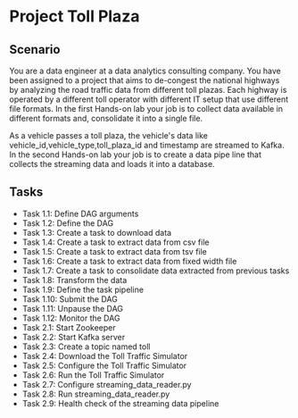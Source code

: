 # Project Toll Plaza 

## Scenario
You are a data engineer at a data analytics consulting company. You have been assigned to a project that aims to de-congest the national highways by analyzing the road traffic data from different toll plazas. Each highway is operated by a different toll operator with different IT setup that use different file formats.  In the first Hands-on lab your job is to collect data available in different formats and, consolidate it into a single file.  

As a vehicle passes a toll plaza, the vehicle's data like vehicle_id,vehicle_type,toll_plaza_id and timestamp are streamed to Kafka. In the second Hands-on lab your job is to create a data pipe line that collects the streaming data and loads it into a database.

## Tasks

- Task 1.1: Define DAG arguments
- Task 1.2: Define the DAG
- Task 1.3: Create a task to download data
- Task 1.4: Create a task to extract data from csv file
- Task 1.5: Create a task to extract data from tsv file
- Task 1.6: Create a task to extract data from fixed width file
- Task 1.7: Create a task to consolidate data extracted from previous tasks
- Task 1.8: Transform the data
- Task 1.9: Define the task pipeline
- Task 1.10: Submit the DAG
- Task 1.11: Unpause the DAG
- Task 1.12: Monitor the DAG
- Task 2.1: Start Zookeeper
- Task 2.2: Start Kafka server
- Task 2.3: Create a topic named toll
- Task 2.4: Download the Toll Traffic Simulator
- Task 2.5: Configure the Toll Traffic Simulator
- Task 2.6: Run the Toll Traffic Simulator
- Task 2.7: Configure streaming_data_reader.py
- Task 2.8: Run streaming_data_reader.py
- Task 2.9: Health check of the streaming data pipeline
